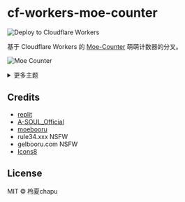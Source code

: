 # cf-workers-moe-counter

![Deploy to Cloudflare Workers](https://deploy.workers.cloudflare.com/button)

基于 Cloudflare Workers 的 [Moe-Counter](https://github.com/journey-ad/Moe-Counter) 萌萌计数器的分叉。

![Moe Counter](https://moe-counter.lxchapu.com/github@moe-counter)

<details>
<summary>更多主题</summary>

**asoul**

![asoul](https://moe-counter.lxchapu.com/demo?theme=asoul)

**moebooru**

![moebooru](https://moe-counter.lxchapu.com/demo?theme=moebooru)

**rule34**

![rule34](https://moe-counter.lxchapu.com/demo?theme=rule34)

**gelbooru**

![gelbooru](https://moe-counter.lxchapu.com/demo?theme=gelbooru)

</details>

## Credits

- [replit](https://replit.com/)
- [A-SOUL_Official](https://space.bilibili.com/703007996)
- [moebooru](https://github.com/moebooru/moebooru)
- rule34.xxx NSFW
- gelbooru.com NSFW
- [Icons8](https://icons8.com/icons/set/star)

## License

MIT &copy; 柃夏chapu

